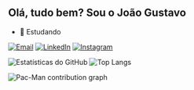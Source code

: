 ## Olá, tudo bem? Sou o João Gustavo

- 🌱 Estudando 

[![Email](https://img.shields.io/badge/Email-D14836?style=for-the-badge&logo=gmail&logoColor=white)](mailto:gustavo2jg@gmail.com) [![LinkedIn](https://img.shields.io/badge/LinkedIn-0077B5?style=for-the-badge&logo=linkedin&logoColor=white)](https://www.linkedin.com/in/joao-gustavo-santiago/) [![Instagram](https://img.shields.io/badge/Instagram-E4405F?style=for-the-badge&logo=instagram&logoColor=white)](https://www.instagram.com/santiago.anything/)



![Estatísticas do GitHub](https://github-readme-stats.vercel.app/api?username=JoaoGSantiago&show_icons=true&theme=gotham) ![Top Langs](https://github-readme-stats.vercel.app/api/top-langs/?username=JoaoGSantiago&layout=compact&theme=gotham)

<picture>
  <source media="(prefers-color-scheme: dark)" srcset="https://raw.githubusercontent.com/[JoaoGSantiago]/[JoaoGSantiago]/output/pacman-contribution-graph-dark.svg">
  <source media="(prefers-color-scheme: light)" srcset="https://raw.githubusercontent.com/[JoaoGSantiago]/[JoaoGSantiago]/output/pacman-contribution-graph.svg">
  <img alt="Pac-Man contribution graph" src="https://raw.githubusercontent.com/[JoaoGSantiago]/[JoaoGSantiago]/output/pacman-contribution-graph.svg">
</picture>

